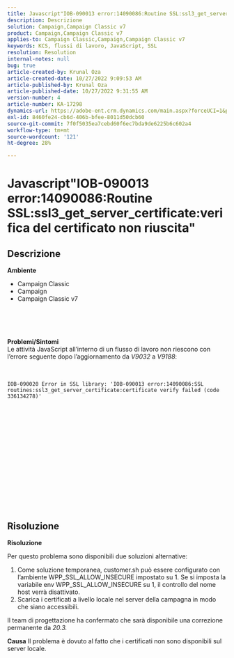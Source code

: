 ```yaml
---
title: Javascript"IOB-090013 error:14090086:Routine SSL:ssl3_get_server_certificate:verifica del certificato non riuscita"
description: Descrizione
solution: Campaign,Campaign Classic v7
product: Campaign,Campaign Classic v7
applies-to: Campaign Classic,Campaign,Campaign Classic v7
keywords: KCS, flussi di lavoro, JavaScript, SSL
resolution: Resolution
internal-notes: null
bug: true
article-created-by: Krunal Oza
article-created-date: 10/27/2022 9:09:53 AM
article-published-by: Krunal Oza
article-published-date: 10/27/2022 9:31:55 AM
version-number: 4
article-number: KA-17298
dynamics-url: https://adobe-ent.crm.dynamics.com/main.aspx?forceUCI=1&pagetype=entityrecord&etn=knowledgearticle&id=c6f6931b-d755-ed11-bba2-6045bd006c82
exl-id: 8460fe24-cb6d-406b-bfee-8011d50dcb60
source-git-commit: 7f0f5035ea7cebd60f6ec7bda9de6225b6c602a4
workflow-type: tm+mt
source-wordcount: '121'
ht-degree: 28%

---
```


# Javascript&quot;IOB-090013 error:14090086:Routine SSL:ssl3_get_server_certificate:verifica del certificato non riuscita&quot;

## Descrizione

<b>Ambiente</b>
- Campaign Classic
- Campaign
- Campaign Classic v7

<br><br> <br><br><b>Problemi/Sintomi</b>
<br>Le attività JavaScript all’interno di un flusso di lavoro non riescono con l’errore seguente dopo l’aggiornamento da *V9032* a *V9188*: <br><br><br>

```
IOB-090020 Error in SSL library: 'IOB-090013 error:14090086:SSL routines:ssl3_get_server_certificate:certificate verify failed (code 336134278)'
```


<br> <br><br>
<br> <br><br> <br>

<br><br><br> <br><br> <br>

## Risoluzione


<b>Risoluzione</b>

Per questo problema sono disponibili due soluzioni alternative:
1. Come soluzione temporanea, customer.sh può essere configurato con l’ambiente WPP_SSL_ALLOW_INSECURE impostato su 1. Se si imposta la variabile env WPP_SSL_ALLOW_INSECURE su 1, il controllo del nome host verrà disattivato. 
2. Scarica i certificati a livello locale nel server della campagna in modo che siano accessibili.

Il team di progettazione ha confermato che sarà disponibile una correzione permanente da *20.3.*



<b>Causa</b>
Il problema è dovuto al fatto che i certificati non sono disponibili sul server locale.
